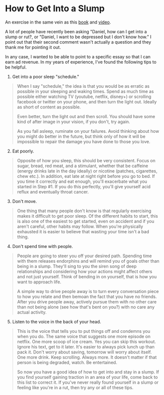 # How to Get Into a Slump

An exercise in the same vein as this [book](https://www.amazon.com/dp/B0197SJPCE) and [video](https://www.youtube.com/watch?v=LO1mTELoj6o). 

A lot of people have recently been asking "Daniel, how can I get into a slump or rut?, or "Daniel, I want to be depressed but I don't know how." I point out that their second comment wasn't actually a question and they thank me for pointing it out. 

In any case, I wanted to be able to point to a specific essay so that I can earn ad revenue. In my years of experience, I've found the following tips to be helpful. 

 1. Get into a poor sleep "schedule." 

> When I say "schedule," the idea is that you would be as erratic as possible in your sleeping and waking times. Spend as much time as possible either watching TV (youtube, netflix, disney+) or scrolling facebook or twitter on your phone, and then turn the light out. Ideally as short of content as possible. 
>
> Even better, turn the light out and then scroll. You should have some kind of after image in your vision, if you don't, try again.
>
> As you fall asleep, ruminate on your failures. Avoid thinking about how you might do better in the future, but think only of how it will be impossible to repair the damage you have done to those you love. 
>
 2. Eat poorly.

> Opposite of how you sleep, this should be very consistent. Focus on sugar, bread, red meat, and a stimulant, whether that be caffeine (energy drinks late in the day ideally) or nicotine (patches, cigarettes, chew etc.). In addition, eat late at night right before you go to bed. If you time it correctly and eat enough, you'll exacerbate what you started in Step #1. If you do this perfectly, you'll give yourself acid reflux and eventually throat cancer.
>
 3. Don't move. 

> One thing that many people don't know is that regularly exercising makes it difficult to get poor sleep. Of the different habits to start, this is also one of the easiest to get started, even on accident and if you aren't careful, other habits may follow. When you're physically exhausted it is easier to believe that wasting your time isn't a bad thing. 
>
 4. Don't spend time with people.

> People are going to steer you off your desired path. Spending time with them releases endorphins and will remind you of goals other than being in a slump. They'll sing to you the siren song of deep relationships and considering how your actions might affect others and not just yourself. Think of bending in on yourself, that is how you want to approach life. 
>
> A simple way to drive people away is to turn every conversation piece to how you relate and then bemoan the fact that you have no friends. After you drive people away, actively pursue them with no other care than not being alone (see how that's bent on you?) with no care any actual activity. 
>
 5. Listen to the voice in the back of your head.

> This is the voice that tells you to put things off and condemns you when you do. The same voice that suggests one more episode on netflix. One more scoop of ice cream. Yes you can skip this workout. Ignore his text, get to it later. It's easier to always pick lunch up than pack it. Don't worry about saving, tomorrow will worry about itself. One more drink. Keep scrolling. Always more. It doesn't matter if that person is being degraded, watch. Be entertained.
>
> So now you have a good idea of how to get into and stay in a slump. If you find yourself gaining traction in an area of your life, come back to this list to correct it. If you've never really found yourself in a slump or feeling like you're in a rut, then try any or all of these tips.